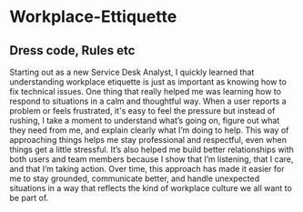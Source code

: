 # Workplace-Ettiquette
## Dress code, Rules etc
Starting out as a new Service Desk Analyst, I quickly learned that understanding workplace etiquette is just as important as knowing how to fix technical issues. 
One thing that really helped me was learning how to respond to situations in a calm and thoughtful way. When a user reports a problem or feels frustrated, it's easy to feel the pressure but instead of rushing, I take a moment to understand what’s going on, figure out what they need from me, and explain clearly what I’m doing to help.
This way of approaching things helps me stay professional and respectful, even when things get a little stressful.
It’s also helped me build better relationships with both users and team members because I show that I’m listening, that I care, and that I’m taking action. 
Over time, this approach has made it easier for me to stay grounded, communicate better, and handle unexpected situations in a way that reflects the kind of workplace culture we all want to be part of.
